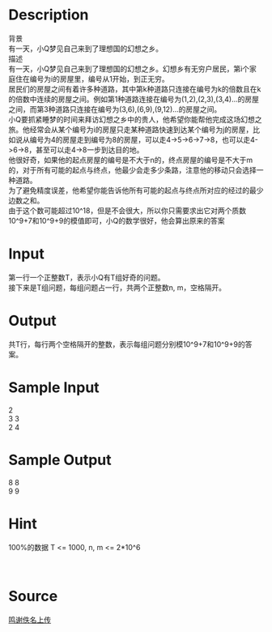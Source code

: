 
# Description

<div class="content"><div>背景</div>
<div>有一天，小Q梦见自己来到了理想国的幻想之乡。</div>
<div>描述</div>
<div>有一天，小Q梦见自己来到了理想国的幻想之乡。幻想乡有无穷户居民，第i个家庭住在编号为i的房屋里，编号从1开始，到正无穷。</div>
<div>居民们的房屋之间有着许多种道路，其中第k种道路只连接在编号为k的倍数且在k的倍数中连续的房屋之间。例如第1种道路连接在编号为(1,2),(2,3),(3,4)…的房屋之间，而第3种道路只连接在编号为(3,6),(6,9),(9,12)…的房屋之间。</div>
<div>小Q要抓紧睡梦的时间来拜访幻想之乡中的贵人，他希望你能帮他完成这场幻想之旅。他经常会从某个编号为i的房屋只走某种道路快速到达某个编号为j的房屋，比如说从编号为4的房屋走到编号为8的房屋，可以走4-&gt;5-&gt;6-&gt;7-&gt;8，也可以走4-&gt;6-&gt;8，甚至可以走4-&gt;8一步到达目的地。</div>
<div>他很好奇，如果他的起点房屋的编号是不大于n的，终点房屋的编号是不大于m的，对于所有可能的起点与终点，他最少会走多少条路，注意他的移动只会选择一种道路。</div>
<div>为了避免精度误差，他希望你能告诉他所有可能的起点与终点所对应的经过的最少边数之和。</div>
<div>由于这个数可能超过10^18，但是不会很大，所以你只需要求出它对两个质数10^9+7和10^9+9的模值即可，小Q的数学很好，他会算出原来的答案</div>
<p></p></div>

# Input

<div class="content"><div>第一行一个正整数T，表示小Q有T组好奇的问题。</div>
<div>接下来是T组问题，每组问题占一行，共两个正整数n, m，空格隔开。</div>
<p></p></div>

# Output

<div class="content"><p>共T行，每行两个空格隔开的整数，表示每组问题分别模10^9+7和10^9+9的答案。</p>
<div></div>
<p></p></div>

# Sample Input

<div class="content"><span class="sampledata">2 <br/>
3 3 <br/>
2 4</span></div>

# Sample Output

<div class="content"><span class="sampledata">8 8 <br/>
9 9</span></div>

# Hint

<div class="content"><p></p><p>100%的数据 T &lt;= 1000, n, m &lt;= 2*10^6</p><br/>
<p></p><p></p></div>

# Source

<div class="content"><p><a href="problemset.php?search=鸣谢佚名上传">鸣谢佚名上传</a></p></div>


